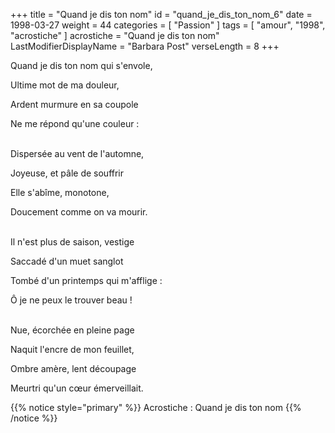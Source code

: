 +++
title = "Quand je dis ton nom"
id = "quand_je_dis_ton_nom_6"
date = 1998-03-27
weight = 44
categories = [ "Passion" ]
tags = [ "amour", "1998", "acrostiche" ]
acrostiche = "Quand je dis ton nom"
LastModifierDisplayName = "Barbara Post"
verseLength = 8
+++

Quand je dis ton nom qui s'envole,

Ultime mot de ma douleur,

Ardent murmure en sa coupole

Ne me répond qu'une couleur :

 \
Dispersée au vent de l'automne,

Joyeuse, et pâle de souffrir

Elle s'abîme, monotone,

Doucement comme on va mourir.

 \
Il n'est plus de saison, vestige

Saccadé d'un muet sanglot

Tombé d'un printemps qui m'afflige :

Ô je ne peux le trouver beau !

 \
Nue, écorchée en pleine page

Naquit l'encre de mon feuillet,

Ombre amère, lent découpage

Meurtri qu'un cœur émerveillait.

{{% notice style="primary" %}}
Acrostiche : Quand je dis ton nom
{{% /notice %}}
